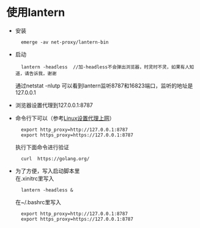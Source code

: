 # 使用lantern
* 安装

        emerge -av net-proxy/lantern-bin
* 启动

        lantern -headless  //加-headless不会弹出浏览器，时灵时不灵，如果有人知道，请告诉我，谢谢
    通过netstat -nlutp 可以看到lantern监听8787和16823端口，监听的地址是127.0.0.1
* 浏览器设置代理到127.0.0.1:8787
* 命令行下可以（参考[Linux设置代理上网](http://blog.163.com/likaifeng@126/blog/static/320973102012221111622825/)）

        export http_proxy=http://127.0.0.1:8787
        export https_proxy=https://127.0.0.1:8787
    执行下面命令进行验证

        curl  https://golang.org/
* 为了方便，写入启动脚本里  
    在.xinitrc里写入
    
        lantern -headless &
    在~/.bashrc里写入
    
        export http_proxy=http://127.0.0.1:8787
        export https_proxy=https://127.0.0.1:8787